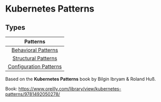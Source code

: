 # Kubernetes Patterns

## Types

| Patterns |
|:-:|
| [Behavioral Patterns](./BehavioralPatterns/README.md) |
| [Structural Patterns](./StructuralPatterns/README.md) |
| [Configuration Patterns](./ConfigurationPatterns/README.md) |

Based on the **Kubernetes Patterns** book by Bilgin Ibryam & Roland Huß.

Book: https://www.oreilly.com/library/view/kubernetes-patterns/9781492050278/
